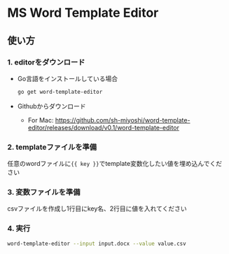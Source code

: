 # MS Word Template Editor

## 使い方

### 1. editorをダウンロード

- Go言語をインストールしている場合

  ```bash
  go get word-template-editor
  ```

- Githubからダウンロード
  - For Mac: https://github.com/sh-miyoshi/word-template-editor/releases/download/v0.1/word-template-editor

### 2. templateファイルを準備

任意のwordファイルに`{{ key }}`でtemplate変数化したい値を埋め込んでください

### 3. 変数ファイルを準備

csvファイルを作成し1行目にkey名、2行目に値を入れてください

### 4. 実行

```bash
word-template-editor --input input.docx --value value.csv
```
